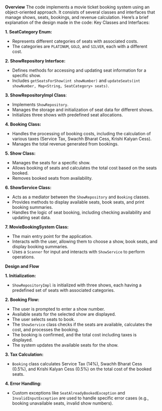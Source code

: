 ****Overview****
The code implements a movie ticket booking system using an object-oriented approach. It consists of several classes and interfaces that manage shows, seats, bookings, and revenue calculation. Here’s a brief explanation of the design made in the code:
Key Classes and Interfaces:

**1. SeatCategory Enum:**
   - Represents different categories of seats with associated costs.
   - The categories are `PLATINUM`, `GOLD`, and `SILVER`, each with a different cost.

**2. ShowRepository Interface:**
   - Defines methods for accessing and updating seat information for a specific show.
   - Includes `getSeatsForShow(int showNumber)` and `updateSeats(int showNumber, Map<String, SeatCategory> seats)`.

**3. ShowRepositoryImpl Class**:
   - Implements `ShowRepository`.
   - Manages the storage and initialization of seat data for different shows.
   - Initializes three shows with predefined seat allocations.

**4. Booking Class:**
   - Handles the processing of booking costs, including the calculation of various taxes (Service Tax, Swachh Bharat Cess, Krishi Kalyan Cess).
   - Manages the total revenue generated from bookings.

**5. Show Class:**
   - Manages the seats for a specific show.
   - Allows booking of seats and calculates the total cost based on the seats booked.
   - Removes booked seats from availability.

**6. ShowService Class:**
   - Acts as a mediator between the `ShowRepository` and `Booking` classes.
   - Provides methods to display available seats, book seats, and print booking summaries.
   - Handles the logic of seat booking, including checking availability and updating seat data.

**7. MovieBookingSystem Class:**
   - The main entry point for the application.
   - Interacts with the user, allowing them to choose a show, book seats, and display booking summaries.
   - Uses a `Scanner` for input and interacts with `ShowService` to perform operations.

****Design and Flow****

**1. Initialization:**
   - `ShowRepositoryImpl` is initialized with three shows, each having a predefined set of seats with associated categories.

**2. Booking Flow:**
   - The user is prompted to enter a show number.
   - Available seats for the selected show are displayed.
   - The user selects seats to book.
   - The `ShowService` class checks if the seats are available, calculates the cost, and processes the booking.
   - The booking is confirmed, and the total cost including taxes is displayed.
   - The system updates the available seats for the show.

**3. Tax Calculation:**
   - `Booking` class calculates Service Tax (14%), Swachh Bharat Cess (0.5%), and Krishi Kalyan Cess (0.5%) on the total cost of the booked seats.

**4. Error Handling:**
   - Custom exceptions like `SeatAlreadyBookedException` and `InvalidInputException` are used to handle specific error cases (e.g., booking unavailable seats, invalid show numbers).
